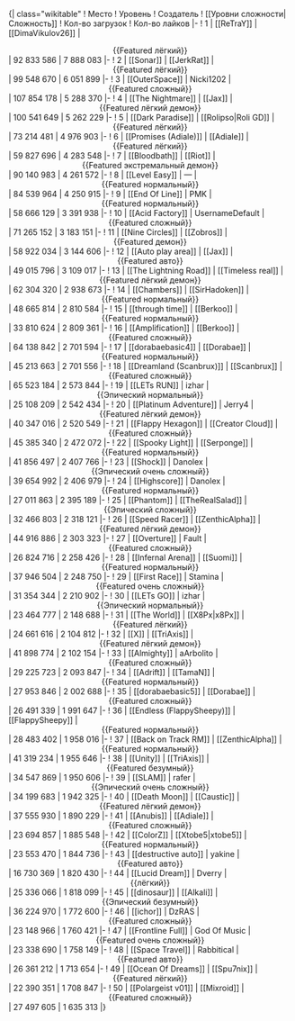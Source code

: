 {| class="wikitable"
! Место
! Уровень
! Создатель
! [[Уровни сложности|Сложность]]
! Кол-во загрузок
! Кол-во лайков
|-
! 1
| [[ReTraY]]
| [[DimaVikulov26]]
| <center>{{Featured лёгкий}}</center>
| 92 833 586
| 7 888 083
|-
! 2
| [[Sonar]]
| [[JerkRat]]
| <center>{{Featured лёгкий}}</center>
| 99 548 670
| 6 051 899
|-
! 3
| [[OuterSpace]]
| Nicki1202
| <center>{{Featured сложный}}</center>
| 107 854 178
| 5 288 370
|-
! 4
| [[The Nightmare]]
| [[Jax]]
| <center>{{Featured лёгкий демон}}</center>
| 100 541 649
| 5 262 229
|-
! 5
| [[Dark Paradise]]
| [[Rolipso|Roli GD]]
| <center>{{Featured лёгкий}}</center>
| 73 214 481
| 4 976 903
|-
! 6
| [[Promises (Adiale)]]
| [[Adiale]]
| <center>{{Featured лёгкий}}</center>
| 59 827 696
| 4 283 548
|-
! 7
| [[Bloodbath]]
| [[Riot]]
| <center>{{Featured экстремальный демон}}</center>
| 90 140 983
| 4 261 572
|-
! 8
| [[Level Easy]]
| —
| <center>{{Featured нормальный}}</center>
| 84 539 964
| 4 250 915
|-
! 9
| [[End Of Line]]
| PMK
| <center>{{Featured нормальный}}</center>
| 58 666 129
| 3 391 938
|-
! 10
| [[Acid Factory]]
| UsernameDefault
| <center>{{Featured сложный}}</center>
| 71 265 152
| 3 183 151
|-
! 11
| [[Nine Circles]]
| [[Zobros]]
| <center>{{Featured демон}}</center>
| 58 922 034
| 3 144 606
|-
! 12
| [[Auto play area]]
| [[Jax]]
| <center>{{Featured авто}}</center>
| 49 015 796
| 3 109 017
|-
! 13
| [[The Lightning Road]]
| [[Timeless real]]
| <center>{{Featured лёгкий демон}}</center>
| 62 304 320
| 2 938 673
|-
! 14
| [[Chambers]]
| [[SirHadoken]]
| <center>{{Featured нормальный}}</center>
| 48 665 814
| 2 810 584
|-
! 15
| [[through time]]
| [[Berkoo]]
| <center>{{Featured нормальный}}</center>
| 33 810 624
| 2 809 361
|-
! 16
| [[Amplification]]
| [[Berkoo]]
| <center>{{Featured сложный}}</center>
| 64 138 842
| 2 701 594
|-
! 17
| [[dorabaebasic4]]
| [[Dorabae]]
| <center>{{Featured нормальный}}</center>
| 45 213 663
| 2 701 556
|-
! 18
| [[Dreamland (Scanbrux)]]
| [[Scanbrux]]
| <center>{{Featured сложный}}</center>
| 65 523 184
| 2 573 844
|-
! 19
| [[LETs  RUN]]
| izhar
| <center>{{Эпический нормальный}}</center>
| 25 108 209
| 2 542 434
|-
! 20
| [[Platinum Adventure]]
| Jerry4
| <center>{{Featured лёгкий демон}}</center>
| 40 347 016
| 2 520 549
|-
! 21
| [[Flappy Hexagon]]
| [[Creator Cloud]]
| <center>{{Featured сложный}}</center>
| 45 385 340
| 2 472 072
|-
! 22
| [[Spooky Light]]
| [[Serponge]]
| <center>{{Featured нормальный}}</center>
| 41 856 497
| 2 407 766
|-
! 23
| [[Shock]]
| Danolex
| <center>{{Эпический очень сложный}}</center>
| 39 654 992
| 2 406 979
|-
! 24
| [[Highscore]]
| Danolex
| <center>{{Featured нормальный}}</center>
| 27 011 863
| 2 395 189
|-
! 25
| [[Phantom]]
| [[TheRealSalad]]
| <center>{{Эпический сложный}}</center>
| 32 466 803
| 2 318 121
|-
! 26
| [[Speed Racer]]
| [[ZenthicAlpha]]
| <center>{{Featured лёгкий демон}}</center>
| 44 916 886
| 2 303 323
|-
! 27
| [[Overture]]
| Fault
| <center>{{Featured сложный}}</center>
| 26 824 716
| 2 258 426
|-
! 28
| [[Infernal Arena]]
| [[Suomi]]
| <center>{{Featured нормальный}}</center>
| 37 946 504
| 2 248 750
|-
! 29
| [[First Race]]
| Stamina
| <center>{{Featured очень сложный}}</center>
| 31 354 344
| 2 210 902
|-
! 30
| [[LETs GO]]
| izhar
| <center>{{Эпический нормальный}}</center>
| 23 464 777
| 2 148 688
|-
! 31
| [[The World]]
| [[X8Px|x8Px]]
| <center>{{Featured лёгкий}}</center>
| 24 661 616
| 2 104 812
|-
! 32
| [[X]]
| [[TriAxis]]
| <center>{{Featured лёгкий демон}}</center>
| 41 898 774
| 2 102 154
|-
! 33
| [[Almighty]]
| aArbolito
| <center>{{Featured сложный}}</center>
| 29 225 723
| 2 093 847
|-
! 34
| [[Adrift]]
| [[TamaN]]
| <center>{{Featured нормальный}}</center>
| 27 953 846
| 2 002 688
|-
! 35
| [[dorabaebasic5]]
| [[Dorabae]]
| <center>{{Featured сложный}}</center>
| 26 491 339
| 1 991 647
|-
! 36
| [[Endless (FlappySheepy)]]
| [[FlappySheepy]]
| <center>{{Featured нормальный}}</center>
| 28 483 402
| 1 958 016
|-
! 37
| [[Back on Track RM]]
| [[ZenthicAlpha]]
| <center>{{Featured нормальный}}</center>
| 41 319 234
| 1 955 646
|-
! 38
| [[Unity]]
| [[TriAxis]]
| <center>{{Featured безумный}}</center>
| 34 547 869
| 1 950 606
|-
! 39
| [[SLAM]]
| rafer
| <center>{{Эпический очень сложный}}</center>
| 34 199 683
| 1 942 325
|-
! 40
| [[Death Moon]]
| [[Caustic]]
| <center>{{Featured лёгкий демон}}</center>
| 37 555 930
| 1 890 229
|-
! 41
| [[Anubis]]
| [[Adiale]]
| <center>{{Featured сложный}}</center>
| 23 694 857
| 1 885 548
|-
! 42
| [[ColorZ]]
| [[Xtobe5|xtobe5]]
| <center>{{Featured нормальный}}</center>
| 23 553 470
| 1 844 736
|-
! 43
| [[destructive auto]]
| yakine
| <center>{{Featured авто}}</center>
| 16 730 369
| 1 820 430
|-
! 44
| [[Lucid Dream]]
| Dverry
| <center>{{лёгкий}}</center>
| 25 336 066
| 1 818 099
|-
! 45
| [[dinosaur]]
| [[Alkali]]
| <center>{{Эпический безумный}}</center>
| 36 224 970
| 1 772 600
|-
! 46
| [[ichor]]
| DzRAS
| <center>{{Featured сложный}}</center>
| 23 148 966
| 1 760 421
|-
! 47
| [[Frontline Full]]
| God Of Music
| <center>{{Featured очень сложный}}</center>
| 23 338 690
| 1 758 149
|-
! 48
| [[Space Travel]]
| Rabbitical
| <center>{{Featured авто}}</center>
| 26 361 212
| 1 713 654
|-
! 49
| [[Ocean Of Dreams]]
| [[Spu7nix]]
| <center>{{Featured лёгкий}}</center>
| 22 390 351
| 1 708 847
|-
! 50
| [[Polargeist v01]]
| [[Mixroid]]
| <center>{{Featured сложный}}</center>
| 27 497 605
| 1 635 313
|}